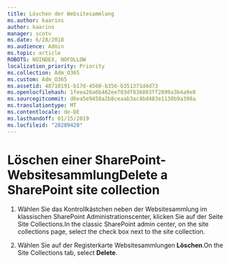 ```yaml
---
title: Löschen der Websitesammlung
ms.author: kaarins
author: kaarins
manager: scotv
ms.date: 6/28/2018
ms.audience: Admin
ms.topic: article
ROBOTS: NOINDEX, NOFOLLOW
localization_priority: Priority
ms.collection: Adm_O365
ms.custom: Adm_O365
ms.assetid: 48710191-b17d-4560-b356-b351371d4d73
ms.openlocfilehash: 1feea26a6b462ee703df836803ff2899a3b4a9e8
ms.sourcegitcommit: d6ea5e9458a2b8ceaab3ac4bd483e1130b9a398a
ms.translationtype: MT
ms.contentlocale: de-DE
ms.lasthandoff: 01/15/2019
ms.locfileid: "28289428"
---
```

# <a name="delete-a-sharepoint-site-collection"></a><span data-ttu-id="09611-102">Löschen einer SharePoint-Websitesammlung</span><span class="sxs-lookup"><span data-stu-id="09611-102">Delete a SharePoint site collection</span></span>

1. <span data-ttu-id="09611-103">Wählen Sie das Kontrollkästchen neben der Websitesammlung im klassischen SharePoint Administrationscenter, klicken Sie auf der Seite Site Collections.</span><span class="sxs-lookup"><span data-stu-id="09611-103">In the classic SharePoint admin center, on the site collections page, select the check box next to the site collection.</span></span>
    
2. <span data-ttu-id="09611-104">Wählen Sie auf der Registerkarte Websitesammlungen **Löschen**.</span><span class="sxs-lookup"><span data-stu-id="09611-104">On the Site Collections tab, select **Delete**.</span></span>
    

